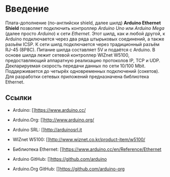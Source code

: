 # Введение

Плата-дополнение (по-английски shield, далее шилд) __Arduino Ethernet Shield__
позволяет подключить контроллер _Arduino Uno_ или _Arduino Mega_ (далее просто
_Arduino_) к сети _Ethernet_. Этот шилд, как и любой другой, к Arduino
подключается через два ряда штырьковых соединений, а также разъём ICSP. К сети
шилд подключается через традиционный разъём RJ-45 (8P8C). Питание шилда
составляет 5V и подаётся с Arduino. В основе шилда лежит сетевой контроллер
WIZnet W5100, предоставляющий аппаратную реализацию протоколов IP, TCP и UDP. 
Декларируемая скорость передачи данных по сети 10/100 Mbit. Поддерживается до
четырёх одновременных подключений (сокетов). Для разработки сетевых приложений
предназначена библиотека Ethernet.

## Ссылки

- Arduino: []<https://www.arduino.cc/>

- Arduino.Org: []<http://www.arduino.org/>

- Arduino SRL: []<http://arduinosrl.it>

- WIZnet W5100: []<http://www.wiznet.co.kr/product-item/w5100/>

- Библиотека Ethernet: []<https://www.arduino.cc/en/Reference/Ethernet>

- Arduino GitHub: []<https://github.com/arduino>

- Arduino.Org GitHub: []<https://github.com/arduino-org>
